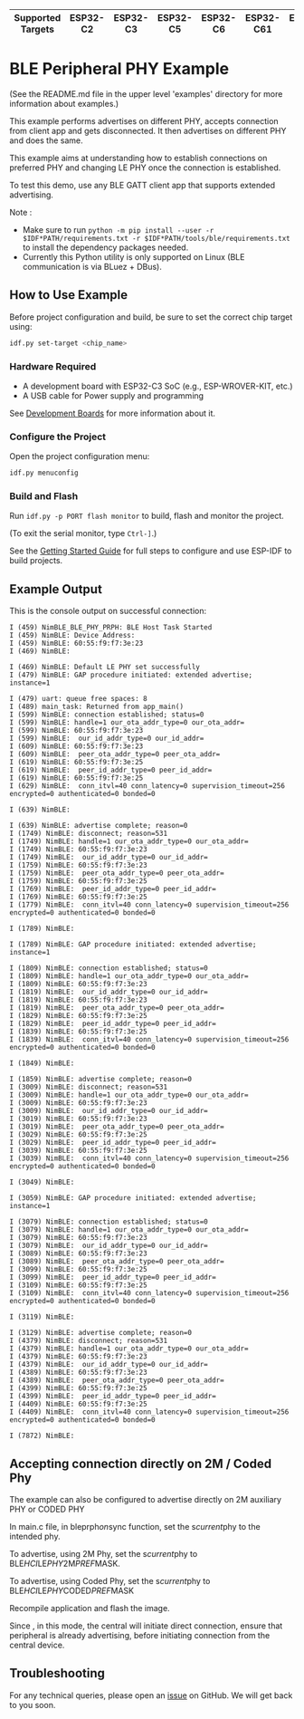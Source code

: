 | Supported Targets | ESP32-C2 | ESP32-C3 | ESP32-C5 | ESP32-C6 | ESP32-C61 | ESP32-H2 | ESP32-S3 |
| ----------------- | -------- | -------- | -------- | -------- | --------- | -------- | -------- |

# BLE Peripheral PHY Example

(See the README.md file in the upper level 'examples' directory for more information about examples.)

This example performs advertises on different PHY, accepts connection from client app and gets disconnected. It then advertises on different PHY and does the same.

This example aims at understanding how to establish connections on preferred PHY and changing LE PHY once the connection is established.

To test this demo, use any BLE GATT client app that supports extended advertising.

Note :

* Make sure to run `python -m pip install --user -r $IDF*PATH/requirements.txt -r $IDF*PATH/tools/ble/requirements.txt` to install the dependency packages needed.
* Currently this Python utility is only supported on Linux (BLE communication is via BLuez + DBus).

## How to Use Example

Before project configuration and build, be sure to set the correct chip target using:

```bash
idf.py set-target <chip_name>
```

### Hardware Required

* A development board with ESP32-C3 SoC (e.g., ESP-WROVER-KIT, etc.)
* A USB cable for Power supply and programming

See [Development Boards](https://www.espressif.com/en/products/devkits) for more information about it.

### Configure the Project

Open the project configuration menu:

```bash
idf.py menuconfig
```

### Build and Flash

Run `idf.py -p PORT flash monitor` to build, flash and monitor the project.

(To exit the serial monitor, type ``Ctrl-]``.)

See the [Getting Started Guide](https://idf.espressif.com/) for full steps to configure and use ESP-IDF to build projects.

## Example Output

This is the console output on successful connection:

```
I (459) NimBLE_BLE_PHY_PRPH: BLE Host Task Started
I (459) NimBLE: Device Address:
I (459) NimBLE: 60:55:f9:f7:3e:23
I (469) NimBLE:

I (469) NimBLE: Default LE PHY set successfully
I (479) NimBLE: GAP procedure initiated: extended advertise; instance=1

I (479) uart: queue free spaces: 8
I (489) main_task: Returned from app_main()
I (599) NimBLE: connection established; status=0
I (599) NimBLE: handle=1 our_ota_addr_type=0 our_ota_addr=
I (599) NimBLE: 60:55:f9:f7:3e:23
I (599) NimBLE:  our_id_addr_type=0 our_id_addr=
I (609) NimBLE: 60:55:f9:f7:3e:23
I (609) NimBLE:  peer_ota_addr_type=0 peer_ota_addr=
I (619) NimBLE: 60:55:f9:f7:3e:25
I (619) NimBLE:  peer_id_addr_type=0 peer_id_addr=
I (619) NimBLE: 60:55:f9:f7:3e:25
I (629) NimBLE:  conn_itvl=40 conn_latency=0 supervision_timeout=256 encrypted=0 authenticated=0 bonded=0

I (639) NimBLE:

I (639) NimBLE: advertise complete; reason=0
I (1749) NimBLE: disconnect; reason=531
I (1749) NimBLE: handle=1 our_ota_addr_type=0 our_ota_addr=
I (1749) NimBLE: 60:55:f9:f7:3e:23
I (1749) NimBLE:  our_id_addr_type=0 our_id_addr=
I (1759) NimBLE: 60:55:f9:f7:3e:23
I (1759) NimBLE:  peer_ota_addr_type=0 peer_ota_addr=
I (1759) NimBLE: 60:55:f9:f7:3e:25
I (1769) NimBLE:  peer_id_addr_type=0 peer_id_addr=
I (1769) NimBLE: 60:55:f9:f7:3e:25
I (1779) NimBLE:  conn_itvl=40 conn_latency=0 supervision_timeout=256 encrypted=0 authenticated=0 bonded=0

I (1789) NimBLE:

I (1789) NimBLE: GAP procedure initiated: extended advertise; instance=1

I (1809) NimBLE: connection established; status=0
I (1809) NimBLE: handle=1 our_ota_addr_type=0 our_ota_addr=
I (1809) NimBLE: 60:55:f9:f7:3e:23
I (1819) NimBLE:  our_id_addr_type=0 our_id_addr=
I (1819) NimBLE: 60:55:f9:f7:3e:23
I (1819) NimBLE:  peer_ota_addr_type=0 peer_ota_addr=
I (1829) NimBLE: 60:55:f9:f7:3e:25
I (1829) NimBLE:  peer_id_addr_type=0 peer_id_addr=
I (1839) NimBLE: 60:55:f9:f7:3e:25
I (1839) NimBLE:  conn_itvl=40 conn_latency=0 supervision_timeout=256 encrypted=0 authenticated=0 bonded=0

I (1849) NimBLE:

I (1859) NimBLE: advertise complete; reason=0
I (3009) NimBLE: disconnect; reason=531
I (3009) NimBLE: handle=1 our_ota_addr_type=0 our_ota_addr=
I (3009) NimBLE: 60:55:f9:f7:3e:23
I (3009) NimBLE:  our_id_addr_type=0 our_id_addr=
I (3019) NimBLE: 60:55:f9:f7:3e:23
I (3019) NimBLE:  peer_ota_addr_type=0 peer_ota_addr=
I (3029) NimBLE: 60:55:f9:f7:3e:25
I (3029) NimBLE:  peer_id_addr_type=0 peer_id_addr=
I (3039) NimBLE: 60:55:f9:f7:3e:25
I (3039) NimBLE:  conn_itvl=40 conn_latency=0 supervision_timeout=256 encrypted=0 authenticated=0 bonded=0

I (3049) NimBLE:

I (3059) NimBLE: GAP procedure initiated: extended advertise; instance=1

I (3079) NimBLE: connection established; status=0
I (3079) NimBLE: handle=1 our_ota_addr_type=0 our_ota_addr=
I (3079) NimBLE: 60:55:f9:f7:3e:23
I (3079) NimBLE:  our_id_addr_type=0 our_id_addr=
I (3089) NimBLE: 60:55:f9:f7:3e:23
I (3089) NimBLE:  peer_ota_addr_type=0 peer_ota_addr=
I (3099) NimBLE: 60:55:f9:f7:3e:25
I (3099) NimBLE:  peer_id_addr_type=0 peer_id_addr=
I (3109) NimBLE: 60:55:f9:f7:3e:25
I (3109) NimBLE:  conn_itvl=40 conn_latency=0 supervision_timeout=256 encrypted=0 authenticated=0 bonded=0

I (3119) NimBLE:

I (3129) NimBLE: advertise complete; reason=0
I (4379) NimBLE: disconnect; reason=531
I (4379) NimBLE: handle=1 our_ota_addr_type=0 our_ota_addr=
I (4379) NimBLE: 60:55:f9:f7:3e:23
I (4379) NimBLE:  our_id_addr_type=0 our_id_addr=
I (4389) NimBLE: 60:55:f9:f7:3e:23
I (4389) NimBLE:  peer_ota_addr_type=0 peer_ota_addr=
I (4399) NimBLE: 60:55:f9:f7:3e:25
I (4399) NimBLE:  peer_id_addr_type=0 peer_id_addr=
I (4409) NimBLE: 60:55:f9:f7:3e:25
I (4409) NimBLE:  conn_itvl=40 conn_latency=0 supervision_timeout=256 encrypted=0 authenticated=0 bonded=0

I (7872) NimBLE:

```

## Accepting connection directly on 2M / Coded Phy

The example can also be configured to advertise directly on 2M auxiliary PHY or CODED PHY

In main.c file, in bleprph*on*sync function, set the s*current*phy to the intended phy.

To advertise, using 2M Phy, set the s*current*phy to BLE*HCI*LE*PHY*2M*PREF*MASK.

To advertise, using Coded Phy, set the s*current*phy to BLE*HCI*LE*PHY*CODED*PREF*MASK

Recompile application and flash the image.

Since , in this mode, the central will initiate direct connection, ensure that peripheral is already advertising, before initiating connection from the central device.


## Troubleshooting

For any technical queries, please open an [issue](https://github.com/espressif/esp-idf/issues) on GitHub. We will get back to you soon.
